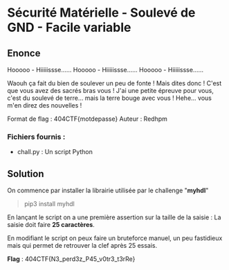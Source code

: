 # Sécurité Matérielle - Soulevé de GND - Facile variable

## Enonce 

Hooooo - Hiiiiissse......
Hooooo - Hiiiiissse......
Hooooo - Hiiiiissse......

Waouh ça fait du bien de soulever un peu de fonte ! Mais dites donc ! C'est que vous avez des sacrés bras vous ! J'ai une petite épreuve pour vous, c'est du soulevé de terre... mais la terre bouge avec vous ! Hehe... vous m'en direz des nouvelles !

Format de flag : 404CTF{motdepasse}
Auteur : Redhpm

### Fichiers fournis :

- chall.py : Un script Python

## Solution

On commence par installer la librairie utilisée par le challenge "**myhdl**"

> pip3 install myhdl

En lançant le script on a une première assertion sur la taille de la saisie : La saisie doit faire **25 caractères**.

En modifiant le script on peux faire un bruteforce manuel, un peu fastidieux mais qui permet de retrouver la clef après 25 essais.

**Flag** : 404CTF{N3_perd3z_P45_v0tr3_t3rRe}